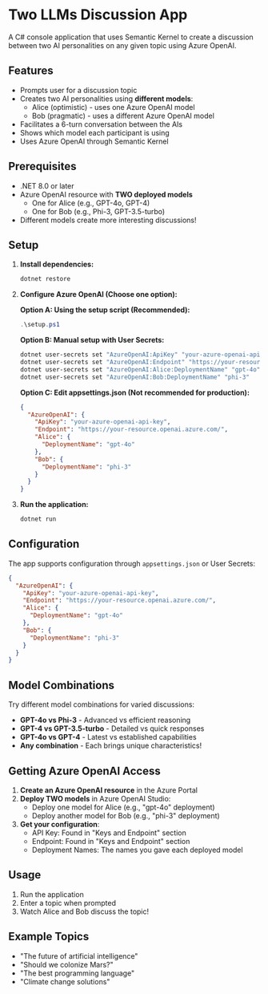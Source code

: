 # Two LLMs Discussion App

A C# console application that uses Semantic Kernel to create a discussion between two AI personalities on any given topic using Azure OpenAI.

## Features

- Prompts user for a discussion topic
- Creates two AI personalities using **different models**:
  - Alice (optimistic) - uses one Azure OpenAI model
  - Bob (pragmatic) - uses a different Azure OpenAI model
- Facilitates a 6-turn conversation between the AIs
- Shows which model each participant is using
- Uses Azure OpenAI through Semantic Kernel

## Prerequisites

- .NET 8.0 or later
- Azure OpenAI resource with **TWO deployed models**
  - One for Alice (e.g., GPT-4o, GPT-4)
  - One for Bob (e.g., Phi-3, GPT-3.5-turbo)
- Different models create more interesting discussions!

## Setup

1. **Install dependencies:**
   ```bash
   dotnet restore
   ```

2. **Configure Azure OpenAI (Choose one option):**
   
   **Option A: Using the setup script (Recommended):**
   ```powershell
   .\setup.ps1
   ```
     **Option B: Manual setup with User Secrets:**
   ```bash
   dotnet user-secrets set "AzureOpenAI:ApiKey" "your-azure-openai-api-key"
   dotnet user-secrets set "AzureOpenAI:Endpoint" "https://your-resource.openai.azure.com/"
   dotnet user-secrets set "AzureOpenAI:Alice:DeploymentName" "gpt-4o"
   dotnet user-secrets set "AzureOpenAI:Bob:DeploymentName" "phi-3"
   ```
   
   **Option C: Edit appsettings.json (Not recommended for production):**
   ```json
   {
     "AzureOpenAI": {
       "ApiKey": "your-azure-openai-api-key",
       "Endpoint": "https://your-resource.openai.azure.com/",
       "Alice": {
         "DeploymentName": "gpt-4o"
       },
       "Bob": {
         "DeploymentName": "phi-3"
       }
     }
   }
   ```

3. **Run the application:**
   ```bash
   dotnet run
   ```

## Configuration

The app supports configuration through `appsettings.json` or User Secrets:

```json
{
  "AzureOpenAI": {
    "ApiKey": "your-azure-openai-api-key",
    "Endpoint": "https://your-resource.openai.azure.com/",
    "Alice": {
      "DeploymentName": "gpt-4o"
    },
    "Bob": {
      "DeploymentName": "phi-3"
    }
  }
}
```

## Model Combinations

Try different model combinations for varied discussions:
- **GPT-4o vs Phi-3** - Advanced vs efficient reasoning
- **GPT-4 vs GPT-3.5-turbo** - Detailed vs quick responses  
- **GPT-4o vs GPT-4** - Latest vs established capabilities
- **Any combination** - Each brings unique characteristics!

## Getting Azure OpenAI Access

1. **Create an Azure OpenAI resource** in the Azure Portal
2. **Deploy TWO models** in Azure OpenAI Studio:
   - Deploy one model for Alice (e.g., "gpt-4o" deployment)
   - Deploy another model for Bob (e.g., "phi-3" deployment)
3. **Get your configuration**:
   - API Key: Found in "Keys and Endpoint" section
   - Endpoint: Found in "Keys and Endpoint" section  
   - Deployment Names: The names you gave each deployed model

## Usage

1. Run the application
2. Enter a topic when prompted
3. Watch Alice and Bob discuss the topic!

## Example Topics

- "The future of artificial intelligence"
- "Should we colonize Mars?"
- "The best programming language"
- "Climate change solutions"
